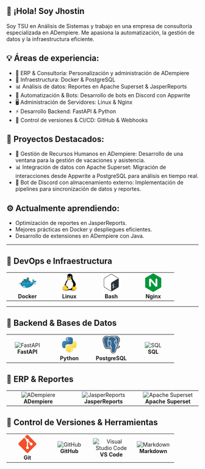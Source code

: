 ## 👋 ¡Hola! Soy Jhostin

Soy TSU en Análisis de Sistemas y trabajo en una empresa de consultoría especializada en ADempiere. Me apasiona la automatización, la gestión de datos y la infraestructura eficiente.

## 💡 Áreas de experiencia:

- 🔹 ERP & Consultoría: Personalización y administración de ADempiere
- 🐳 Infraestructura: Docker & PostgreSQL
- 📊 Análisis de datos: Reportes en Apache Superset & JasperReports
- 🤖 Automatización & Bots: Desarrollo de bots en Discord con Appwrite
- 🖥 Administración de Servidores: Linux & Nginx
- ⚡ Desarrollo Backend: FastAPI & Python
- 🔄 Control de versiones & CI/CD: GitHub & Webhooks

## 📌 Proyectos Destacados:

- 🚀 Gestión de Recursos Humanos en ADempiere: Desarrollo de una ventana para la gestión de vacaciones y asistencia.
- 📊 Integración de datos con Apache Superset: Migración de interacciones desde Appwrite a PostgreSQL para análisis en tiempo real.
- 🤖 Bot de Discord con almacenamiento externo: Implementación de pipelines para sincronización de datos y reportes.

## ⚙️ Actualmente aprendiendo:

- Optimización de reportes en JasperReports.
- Mejores prácticas en Docker y despliegues eficientes.
- Desarrollo de extensiones en ADempiere con Java.

---

## 🚀 DevOps e Infraestructura
<table> 
  <tr> 
    <td align="center" width="96"> 
      <img alt="Docker" width="48" height="48" src="https://raw.githubusercontent.com/devicons/devicon/55609aa5bd817ff167afce0d965585c92040787a/icons/docker/docker-original.svg"> 
      <br><b>Docker</b> 
    </td> 
    <td align="center" width="96"> 
      <img alt="Linux" width="48" height="48" src="https://raw.githubusercontent.com/devicons/devicon/55609aa5bd817ff167afce0d965585c92040787a/icons/linux/linux-original.svg"/> 
      <br><b>Linux</b>
    </td> 
    <td align="center" width="96"> 
      <img alt="Bash" width="48" height="48" src="https://raw.githubusercontent.com/devicons/devicon/55609aa5bd817ff167afce0d965585c92040787a/icons/bash/bash-original.svg"/> 
      <br><b>Bash</b> 
    </td> <td align="center" width="96"> 
      <img alt="Nginx" width="48" height="48" src="https://raw.githubusercontent.com/devicons/devicon/master/icons/nginx/nginx-original.svg"/>
      <br><b>Nginx</b> 
    </td> 
  </tr> 
</table>

---

## 📌 Backend & Bases de Datos

<table> 
  <tr> 
    <td align="center" width="96"> 
      <img alt="FastAPI" width="48" height="48" src="https://cdn.worldvectorlogo.com/logos/fastapi.svg"> 
      <br><b>FastAPI</b> 
    </td> 
    <td align="center" width="96"> 
      <img alt="Python" width="48" height="48" src="https://raw.githubusercontent.com/devicons/devicon/master/icons/python/python-original.svg"> 
      <br><b>Python</b>
    </td> 
    <td align="center" width="96"> 
      <img alt="PostgreSQL" width="48" height="48" src="https://raw.githubusercontent.com/devicons/devicon/master/icons/postgresql/postgresql-original.svg"> 
      <br><b>PostgreSQL</b> 
    </td> 
    <td align="center" width="96"> 
      <img alt="SQL" width="48" height="48" src="https://cdn-icons-png.flaticon.com/512/4492/4492311.png"> 
      <br><b>SQL</b> 
    </td> 
  </tr> 
</table>


## 💼 ERP & Reportes

<table> 
  <tr> 
    <td align="center" width="200"> 
      <img alt="ADempiere" width="256" height="64" src="https://upload.wikimedia.org/wikipedia/commons/b/b1/Adempiere-logo.png"> 
      <br><b>ADempiere</b> 
    </td> 
  <td align="center" width="200"> 
  <img alt="JasperReports" width="256" height="64" src="https://d7umqicpi7263.cloudfront.net/img/product/41a2b8af-4e81-4903-8ca0-ba34a14f0d77/778623ba-89ee-4ffe-9a40-7187ebc269b9.png"/> 
    <br><b>JasperReports</b> 
</td>
  <td align="center" width="200"> 
    <img alt="Apache Superset" width="256" height="64" src="https://upload.wikimedia.org/wikipedia/commons/0/0e/Superset_logo.svg"/> 
    <br><b>Apache Superset</b> 
  </td> 
  </tr> 
</table>


## 📂 Control de Versiones & Herramientas


<table> 
  <tr> 
    <td align="center" width="96"> 
      <img alt="Git" width="48" height="48" src="https://raw.githubusercontent.com/devicons/devicon/55609aa5bd817ff167afce0d965585c92040787a/icons/git/git-original.svg"/> 
      <br><b>Git</b> 
    </td> 
    <td align="center" width="96"> 
      <img alt="GitHub" width="48" height="48" src="https://www.vectorlogo.zone/logos/github/github-tile.svg"/> 
      <br><b>GitHub</b> 
    </td> 
    <td align="center" width="96"> 
      <img alt="Visual Studio Code" width="48" height="48" src="https://www.vectorlogo.zone/logos/visualstudio_code/visualstudio_code-icon.svg"> 
      <br><b>VS Code</b> 
    </td> 
    <td align="center" width="96"> 
      <img alt="Markdown" width="48" height="48" src="https://upload.wikimedia.org/wikipedia/commons/4/48/Markdown-mark.svg"> 
      <br><b>Markdown</b> 
    </td> 
  </tr> 
</table>
